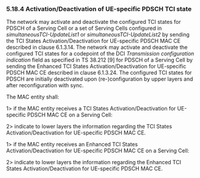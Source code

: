 ### 5.18.4 Activation/Deactivation of UE-specific PDSCH TCI state

The network may activate and deactivate the configured TCI states for
PDSCH of a Serving Cell or a set of Serving Cells configured in
*simultaneousTCI-UpdateList1* or *simultaneousTCI-UpdateList2* by
sending the TCI States Activation/Deactivation for UE-specific PDSCH MAC
CE described in clause 6.1.3.14. The network may activate and deactivate
the configured TCI states for a codepoint of the DCI *Transmission
configuration indication* field as specified in TS 38.212 \[9\] for
PDSCH of a Serving Cell by sending the Enhanced TCI States
Activation/Deactivation for UE-specific PDSCH MAC CE described in clause
6.1.3.24. The configured TCI states for PDSCH are initially deactivated
upon (re-)configuration by upper layers and after reconfiguration with
sync.

The MAC entity shall:

1\> if the MAC entity receives a TCI States Activation/Deactivation for
UE-specific PDSCH MAC CE on a Serving Cell:

2\> indicate to lower layers the information regarding the TCI States
Activation/Deactivation for UE-specific PDSCH MAC CE.

1\> if the MAC entity receives an Enhanced TCI States
Activation/Deactivation for UE-specific PDSCH MAC CE on a Serving Cell:

2\> indicate to lower layers the information regarding the Enhanced TCI
States Activation/Deactivation for UE-specific PDSCH MAC CE.